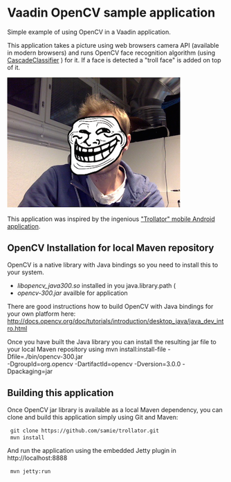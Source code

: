 # Vaadin OpenCV sample application
Simple example of using OpenCV in a Vaadin application.

This application takes a picture using web browsers camera API (available  in modern browsers) 
and runs OpenCV face recognition algorithm (using [CascadeClassifier](http://docs.opencv.org/java/org/opencv/objdetect/CascadeClassifier.html) ) for it. If a face is detected a "troll face" is added  on top of it.

![Screenshot](/screenshot.png?raw=true "Screenshot")

This application was inspired by the ingenious ["Trollator" mobile Android application](https://play.google.com/store/apps/details?id=com.fredagapps.android.trollator).


OpenCV Installation for local Maven repository
---
OpenCV is a native library with Java bindings so you need to install this to your system.
 - *libopencv_java300.so* installed in you java.library.path (
 - *opencv-300.jar* availble for application

There are good instructions how to build OpenCV with Java bindings for your own platform here: http://docs.opencv.org/doc/tutorials/introduction/desktop_java/java_dev_intro.html

Once you have built the Java library you can install the resulting jar file to your local Maven repository using
     mvn install:install-file -Dfile=./bin/opencv-300.jar \
     -DgroupId=org.opencv  -DartifactId=opencv -Dversion=3.0.0 -Dpackaging=jar


Building this application
----
Once OpenCV jar library is available as a local Maven dependency, you can clone and build this application simply using Git and Maven:

     git clone https://github.com/samie/trollator.git
     mvn install

And run the application using the embedded Jetty plugin in http://localhost:8888

     mvn jetty:run
  

